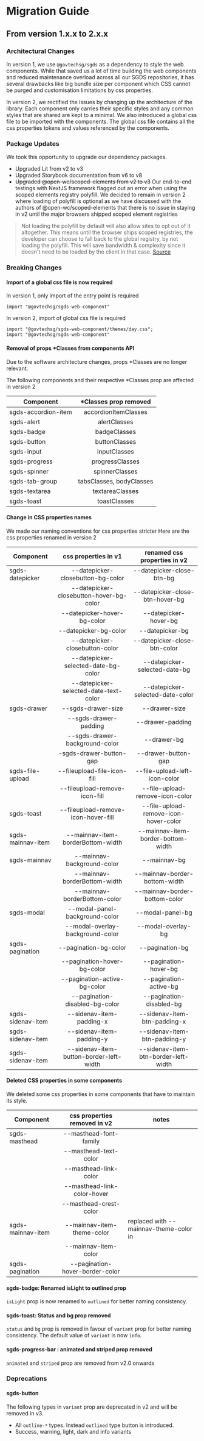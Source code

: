 # Migration Guide

## From version 1.x.x to 2.x.x

### Architectural Changes

In version 1, we use `@govtechsg/sgds` as a dependency to style the web components. While that saved us a lot of time building the web components and reduced maintenance overload across all our SGDS repositories, it has several drawbacks like big bundle size per component which CSS cannot be purged and customisation limitations by css properties.

In version 2, we rectified the issues by changing up the architecture of the library. Each component only carries their specific styles and any common styles that are shared are kept to a minimal. We also introduced a global css file to be imported with the components. The global css file contains all the css properties tokens and values referenced by the components.

### Package Updates

We took this opportunity to upgrade our dependency packages.

- Upgraded Lit from v2 to v3
- Upgraded Storybook documentation from v6 to v8
- ~~Upgraded @open-wc/scoped-elements from v2 to v3~~ 
Our end-to-end testings with NextJS framework flagged out an error when using the scoped elements registry polyfill. We decided to remain in version 2 where loading of polyfill is optional as we have discussed with the authors of @open-wc/scoped-elements that there is no issue in staying in v2 until the major browsers shipped scoped element registries 

> Not loading the polyfill by default will also allow sites to opt out of it altogether. This means until the browser ships scoped registries, the developer can choose to fall back to the global registry, by not loading the polyfill. This will save bandwidth & complexity since it doesn't need to be loaded by the client in that case. [Source](https://open-wc.org/blog/scoped-elements-without-polyfill/)

### Breaking Changes

#### Import of a global css file is now required

In version 1, only import of the entry point is required

```
import "@govtechsg/sgds-web-component"

```

In version 2, import of global css file is required

```
import "@govtechsg/sgds-web-component/themes/day.css";
import "@govtechsg/sgds-web-component"

```

#### Removal of props \*Classes from components API

Due to the software architecture changes, props \*Classes are no longer relevant.

The following components and their respective \*Classes prop are affected in version 2

| Component           |  \*Classes prop removed  |
| ------------------- | :----------------------: |
| sgds-accordion-item |   accordionItemClasses   |
| sgds-alert          |       alertClasses       |
| sgds-badge          |       badgeClasses       |
| sgds-button         |      buttonClasses       |
| sgds-input          |       inputClasses       |
| sgds-progress       |     progressClasses      |
| sgds-spinner        |      spinnerClasses      |
| sgds-tab-group      | tabsClasses, bodyClasses |
| sgds-textarea       |     textareaClasses      |
| sgds-toast          |       toastClasses       |

#### Change in CSS properties names

We made our naming conventions for css properties stricter
Here are the css properties renamed in version 2

| Component         |          css properties in v1           |     renamed css properties in v2      |
| ----------------- | :-------------------------------------: | :-----------------------------------: |
| sgds-datepicker   |    --datepicker-closebutton-bg-color    |       --datepicker-close-btn-bg       |
|                   | --datepicker-closebutton-hover-bg-color |    --datepicker-close-btn-hover-bg    |
|                   |       --datepicker-hover-bg-color       |         --datepicker-hover-bg         |
|                   |          --datepicker-bg-color          |            --datepicker-bg            |
|                   |     --datepicker-closebutton-color      |     --datepicker-close-btn-color      |
|                   |   --datepicker-selected-date-bg-color   |     --datepicker-selected-date-bg     |
|                   |  --datepicker-selected-date-text-color  |   --datepicker-selected-date-color    |
| sgds-drawer       |           --sgds-drawer-size            |             --drawer-size             |
|                   |          --sgds-drawer-padding          |           --drawer-padding            |
|                   |     --sgds-drawer-background-color      |              --drawer-bg              |
|                   |         -sgds-drawer-button-gap         |          --drawer-button-gap          |
| sgds-file-upload  |       --fileupload-file-icon-fill       |     --file-upload-left-icon-color     |
|                   |      --fileupload-remove-icon-fill      |    --file-upload-remove-icon-color    |
| sgds-toast        |   --fileupload-remove-icon-hover-fill   | --file-upload-remove-icon-hover-color |
| sgds-mainnav-item |    --mainnav-item-borderBottom-width    |  --mainnav-item-border-bottom-width   |
| sgds-mainnav      |       --mainnav-background-color        |             --mainnav-bg              |
|                   |      --mainnav-borderBottom-width       |     --mainnav-border-bottom-width     |
|                   |      --mainnav-borderBottom-color       |     --mainnav-border-bottom-color     |
| sgds-modal        |     --modal-panel-background-color      |           --modal-panel-bg            |
|                   |    --modal-overlay-background-color     |          --modal-overlay-bg           |
| sgds-pagination   |          --pagination-bg-color          |            --pagination-bg            |
|                   |       --pagination-hover-bg-color       |         --pagination-hover-bg         |
|                   |      --pagination-active-bg-color       |        --pagination-active-bg         |
|                   |     --pagination-disabled-bg-color      |       --pagination-disabled-bg        |
| sgds-sidenav-item |        --sidenav-item-padding-x         |     --sidenav-item-btn-padding-x      |
| sgds-sidenav-item |        --sidenav-item-padding-y         |     --sidenav-item-btn-padding-y      |
| sgds-sidenav-item | --sidenav-item-button-border-left-width | --sidenav-item-btn-border-left-width  |

#### Deleted CSS properties in some components

We deleted some css properties in some components that have to maintain its style.

| Component         |  css properties removed in v2   | notes                                                 |
| ----------------- | :-----------------------------: | ----------------------------------------------------- |
| sgds-masthead     |     --masthead-font-family      |                                                       |
|                   |      --masthead-text-color      |                                                       |
|                   |      --masthead-link-color      |                                                       |
|                   |   --masthead-link-color-hover   |                                                       |
|                   |     --masthead-crest-color      |                                                       |
| sgds-mainnav-item |   --mainnav-item-theme-color    | replaced with --mainnav-theme-color in <sgds-mainnav> |
|                   |      --mainnav-item-color       |                                                       |
| sgds-pagination   | --pagination-hover-border-color |                                                       |

#### sgds-badge: Renamed isLight to outlined prop

`isLight` prop is now renamed to `outlined` for better naming consistency.

#### sgds-toast: Status and bg prop removed

`status` and `bg` prop is removed in favour of `variant` prop for better naming consistency. The default value of `variant` is now `info`.

#### sgds-progress-bar : animated and striped prop removed

`animated` and `striped` prop are removed from v2.0 onwards

### Deprecations

#### sgds-button

The following types in `variant` prop are deprecated in v2 and will be removed in v3.

- All `outline-*` types. Instead `outlined` type button is introduced.
- Success, warning, light, dark and info variants
